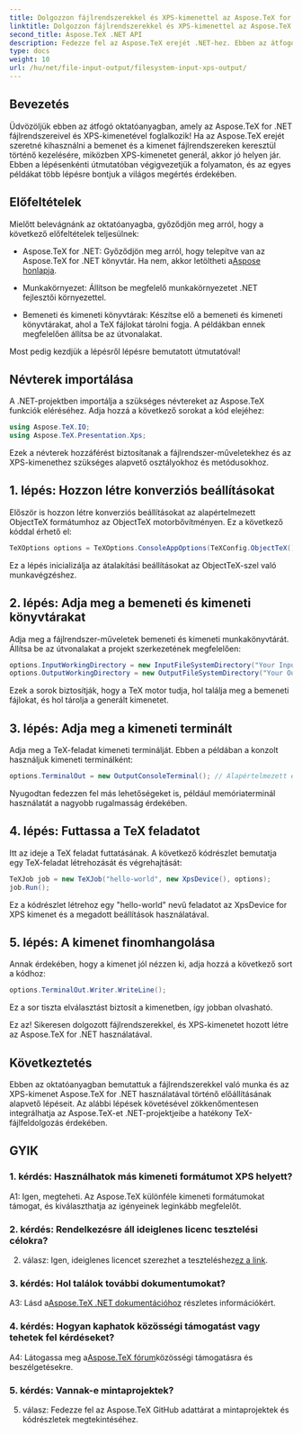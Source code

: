 ```yaml
---
title: Dolgozzon fájlrendszerekkel és XPS-kimenettel az Aspose.TeX for .NET-ben
linktitle: Dolgozzon fájlrendszerekkel és XPS-kimenettel az Aspose.TeX for .NET-ben
second_title: Aspose.TeX .NET API
description: Fedezze fel az Aspose.TeX erejét .NET-hez. Ebben az átfogó oktatóanyagban megtudhatja, hogyan kezelheti könnyedén a fájlrendszereket és hogyan hozhat létre XPS-kimenetet.
type: docs
weight: 10
url: /hu/net/file-input-output/filesystem-input-xps-output/
---
```

## Bevezetés

Üdvözöljük ebben az átfogó oktatóanyagban, amely az Aspose.TeX for .NET fájlrendszereivel és XPS-kimenetével foglalkozik! Ha az Aspose.TeX erejét szeretné kihasználni a bemenet és a kimenet fájlrendszereken keresztül történő kezelésére, miközben XPS-kimenetet generál, akkor jó helyen jár. Ebben a lépésenkénti útmutatóban végigvezetjük a folyamaton, és az egyes példákat több lépésre bontjuk a világos megértés érdekében.

## Előfeltételek

Mielőtt belevágnánk az oktatóanyagba, győződjön meg arról, hogy a következő előfeltételek teljesülnek:

-  Aspose.TeX for .NET: Győződjön meg arról, hogy telepítve van az Aspose.TeX for .NET könyvtár. Ha nem, akkor letöltheti a[Aspose honlapja](https://releases.aspose.com/tex/net/).

- Munkakörnyezet: Állítson be megfelelő munkakörnyezetet .NET fejlesztői környezettel.

- Bemeneti és kimeneti könyvtárak: Készítse elő a bemeneti és kimeneti könyvtárakat, ahol a TeX fájlokat tárolni fogja. A példákban ennek megfelelően állítsa be az útvonalakat.

Most pedig kezdjük a lépésről lépésre bemutatott útmutatóval!

## Névterek importálása

A .NET-projektben importálja a szükséges névtereket az Aspose.TeX funkciók eléréséhez. Adja hozzá a következő sorokat a kód elejéhez:

```csharp
using Aspose.TeX.IO;
using Aspose.TeX.Presentation.Xps;
```

Ezek a névterek hozzáférést biztosítanak a fájlrendszer-műveletekhez és az XPS-kimenethez szükséges alapvető osztályokhoz és metódusokhoz.

## 1. lépés: Hozzon létre konverziós beállításokat

Először is hozzon létre konverziós beállításokat az alapértelmezett ObjectTeX formátumhoz az ObjectTeX motorbővítményen. Ez a következő kóddal érhető el:

```csharp
TeXOptions options = TeXOptions.ConsoleAppOptions(TeXConfig.ObjectTeX());
```

Ez a lépés inicializálja az átalakítási beállításokat az ObjectTeX-szel való munkavégzéshez.

## 2. lépés: Adja meg a bemeneti és kimeneti könyvtárakat

Adja meg a fájlrendszer-műveletek bemeneti és kimeneti munkakönyvtárát. Állítsa be az útvonalakat a projekt szerkezetének megfelelően:

```csharp
options.InputWorkingDirectory = new InputFileSystemDirectory("Your Input Directory");
options.OutputWorkingDirectory = new OutputFileSystemDirectory("Your Output Directory");
```

Ezek a sorok biztosítják, hogy a TeX motor tudja, hol találja meg a bemeneti fájlokat, és hol tárolja a generált kimenetet.

## 3. lépés: Adja meg a kimeneti terminált

Adja meg a TeX-feladat kimeneti terminálját. Ebben a példában a konzolt használjuk kimeneti terminálként:

```csharp
options.TerminalOut = new OutputConsoleTerminal(); // Alapértelmezett érték. Önkényes megbízás.
```

Nyugodtan fedezzen fel más lehetőségeket is, például memóriaterminál használatát a nagyobb rugalmasság érdekében.

## 4. lépés: Futtassa a TeX feladatot

Itt az ideje a TeX feladat futtatásának. A következő kódrészlet bemutatja egy TeX-feladat létrehozását és végrehajtását:

```csharp
TeXJob job = new TeXJob("hello-world", new XpsDevice(), options);
job.Run();
```

Ez a kódrészlet létrehoz egy "hello-world" nevű feladatot az XpsDevice for XPS kimenet és a megadott beállítások használatával.

## 5. lépés: A kimenet finomhangolása

Annak érdekében, hogy a kimenet jól nézzen ki, adja hozzá a következő sort a kódhoz:

```csharp
options.TerminalOut.Writer.WriteLine();
```

Ez a sor tiszta elválasztást biztosít a kimenetben, így jobban olvasható.

Ez az! Sikeresen dolgozott fájlrendszerekkel, és XPS-kimenetet hozott létre az Aspose.TeX for .NET használatával.

## Következtetés

Ebben az oktatóanyagban bemutattuk a fájlrendszerekkel való munka és az XPS-kimenet Aspose.TeX for .NET használatával történő előállításának alapvető lépéseit. Az alábbi lépések követésével zökkenőmentesen integrálhatja az Aspose.TeX-et .NET-projektjeibe a hatékony TeX-fájlfeldolgozás érdekében.

## GYIK

### 1. kérdés: Használhatok más kimeneti formátumot XPS helyett?

A1: Igen, megteheti. Az Aspose.TeX különféle kimeneti formátumokat támogat, és kiválaszthatja az igényeinek leginkább megfelelőt.

### 2. kérdés: Rendelkezésre áll ideiglenes licenc tesztelési célokra?

 2. válasz: Igen, ideiglenes licencet szerezhet a teszteléshez[ez a link](https://purchase.aspose.com/temporary-license/).

### 3. kérdés: Hol találok további dokumentumokat?

 A3: Lásd a[Aspose.TeX .NET dokumentációhoz](https://reference.aspose.com/tex/net/) részletes információkért.

### 4. kérdés: Hogyan kaphatok közösségi támogatást vagy tehetek fel kérdéseket?

 A4: Látogassa meg a[Aspose.TeX fórum](https://forum.aspose.com/c/tex/47)közösségi támogatásra és beszélgetésekre.

### 5. kérdés: Vannak-e mintaprojektek?

5. válasz: Fedezze fel az Aspose.TeX GitHub adattárat a mintaprojektek és kódrészletek megtekintéséhez.